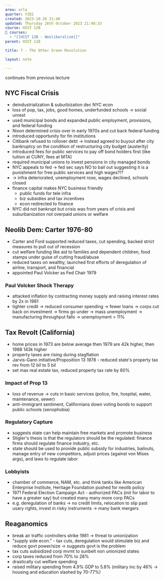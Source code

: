 ```yaml
---
area: ucla
quarter: Y3Q1
created: 2023-10-26 21:40
updated: Thursday 26th October 2023 21:40:33
course: HIST 12B
📕 courses:
  - "[[HIST 12B - Neoliberalism]]"
parent: HIST 12B

title: 7 - The Other Green Revolution

layout: note

---
```

continues from previous lecture

## NYC Fiscal Crisis
- deindustrialization & suburbization dec NYC econ
- loss of pop, tax, jobs, good homes, underfunded schools -> social unrest
- used municipal bonds and expanded public employment, provisions, and federal funding
- Nixon determined crisis over in early 1970s and cut back federal funding
- introduced opportunity for fin institutions
- Citibank refused to rollover debt -> instead agreed to buyout after city bankruptcy on the condition of restructuring city budget (austerity)
- introduced fees for public services to pay off bond holders first (like tuition at CUNY, fees at MTA)
- required municipal unions to invest pensions in city managed bonds
- NYC appeals to fed -> fed sec says NO to bail out suggesting it is a punishment for free public services and high wages?!?
- -> infra deteriorated, unemployment rose, wages declined, schools closed
- finance capital makes NYC business friendly
	- public funds for tele infra
	- biz subsidies and tax incentives
	- econ redirected to finance
- NYC did not bankrupt but crisis was from years of crisis and suburbanization not overpaid unions or welfare
## Neolib Dem: Carter 1976-80
- Carter and Ford supported reduced taxes, cut spending, backed strict measures to pull out of recession
- cut welfare funding like aid to families and dependent children, food stamps under guise of cutting fraud/abuse
- reduced taxes on wealthy, launched first efforts of deregulation of airline, transport, and financial
- appointed Paul Volcker as Fed Chair 1979
### Paul Volcker Shock Therapy
- attacked inflation by contracting money supply and raising interest rates by 2x in 1981
- tighter credit -> reduced consumer spending -> fewer loans -> corps cut back on investment -> firms go under -> mass unemployment -> manufacturing throughput falls -> unemployment > 11%
## Tax Revolt (California)
- home prices in 1973 are below average then 1979 are 42k higher, then 1988 143k higher
- property taxes are rising during stagflation
- Jarvis-Gann initiative/Proposition 13 1978 - reduced state's property tax rev from 12 bil to 5 bil
- set max real estate tax, reduced property tax rate by 80%
### Impact of Prop 13
- loss of revenue -> cuts in basic services (police, fire, hospital, water, maintenance, sewer)
- anti-immigrant sentiment, Californians down voting bonds to support public schools (xenophobia)
### Regulatory Capture
- suggests state can help maintain free markets and promote business
- Stigler's thesis is that the regulators should be the regulated: finance firms should regulate finance industry, etc.
- state should be used to provide public subsidy for industries, bailouts, manage entry of new competitors, adjust prices (against von Mises args), and laws to regulate labor
### Lobbyists
- chamber of commerce, NAM, etc. and think tanks like American Enterprise Institute, Heritage Foundation pushed for neolib policy
- 1971 Federal Election Campaign Act - authorized PACs (init for labor to have a greater say) but created many many more corp PACs
- e.g. deregulation of banks -> no credit limits, relocation to slip past usary rights, invest in risky instruments -> many bank mergers
## Reaganomics
- break air traffic controllers strike 1981 -> threat to unionization
- "supply side econ." - tax cuts, deregulation would stimulate biz and reduce govt power/size -> suggests govt is the problem
- tax cuts subsidized corp mvmt to sunbelt non unionized states
- corp taxes reduced from 70% to 28%
- drastically cut welfare spending
- raised military spending from 4.9% GDP to 5.8% (military inc by 46% -> housing and education slashed by 70-77%)